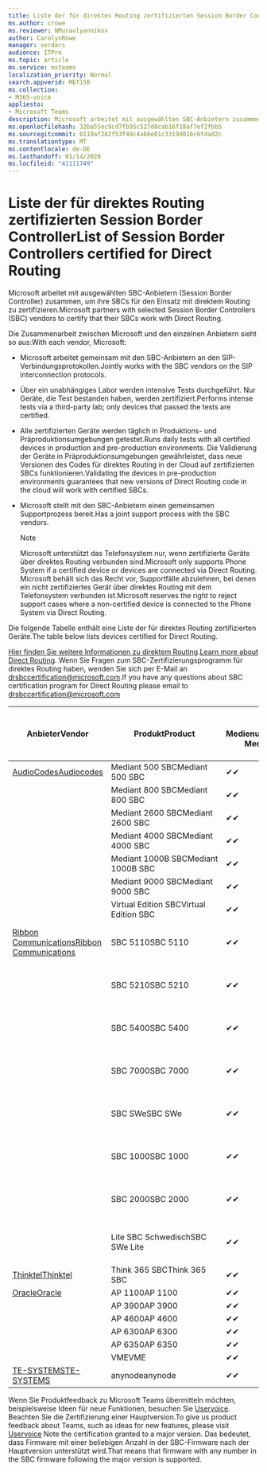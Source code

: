 ```yaml
---
title: Liste der für direktes Routing zertifizierten Session Border Controller
ms.author: crowe
ms.reviewer: NMuravlyannikov
author: CarolynRowe
manager: serdars
audience: ITPro
ms.topic: article
ms.service: msteams
localization_priority: Normal
search.appverid: MET150
ms.collection:
- M365-voice
appliesto:
- Microsoft Teams
description: Microsoft arbeitet mit ausgewählten SBC-Anbietern zusammen, um ihre SBCs für den Einsatz mit direktem Routing zu zertifizieren.
ms.openlocfilehash: 32ba55ec9cd7fb95c527d8cab16f18af7ef2fbb5
ms.sourcegitcommit: 0119af282f53f49c4ab6e01c3319d01bc6fdad2c
ms.translationtype: MT
ms.contentlocale: de-DE
ms.lasthandoff: 01/14/2020
ms.locfileid: "41111749"
---
```

# <a name="list-of-session-border-controllers-certified-for-direct-routing"></a><span data-ttu-id="6874c-103">Liste der für direktes Routing zertifizierten Session Border Controller</span><span class="sxs-lookup"><span data-stu-id="6874c-103">List of Session Border Controllers certified for Direct Routing</span></span>

<span data-ttu-id="6874c-104">Microsoft arbeitet mit ausgewählten SBC-Anbietern (Session Border Controller) zusammen, um ihre SBCs für den Einsatz mit direktem Routing zu zertifizieren.</span><span class="sxs-lookup"><span data-stu-id="6874c-104">Microsoft partners with selected Session Border Controllers (SBC) vendors to certify that their SBCs work with Direct Routing.</span></span> 

<span data-ttu-id="6874c-105">Die Zusammenarbeit zwischen Microsoft und den einzelnen Anbietern sieht so aus:</span><span class="sxs-lookup"><span data-stu-id="6874c-105">With each vendor, Microsoft:</span></span> 

- <span data-ttu-id="6874c-106">Microsoft arbeitet gemeinsam mit den SBC-Anbietern an den SIP-Verbindungsprotokollen.</span><span class="sxs-lookup"><span data-stu-id="6874c-106">Jointly works with the SBC vendors on the SIP interconnection protocols.</span></span>
- <span data-ttu-id="6874c-107">Über ein unabhängiges Labor werden intensive Tests durchgeführt. Nur Geräte, die Test bestanden haben, werden zertifiziert.</span><span class="sxs-lookup"><span data-stu-id="6874c-107">Performs intense tests via a third-party lab; only devices that passed the tests are certified.</span></span> 
- <span data-ttu-id="6874c-108">Alle zertifizierten Geräte werden täglich in Produktions- und Präproduktionsumgebungen getestet.</span><span class="sxs-lookup"><span data-stu-id="6874c-108">Runs daily tests with all certified devices in production and pre-production environments.</span></span> <span data-ttu-id="6874c-109">Die Validierung der Geräte in Präproduktionsumgebungen gewährleistet, dass neue Versionen des Codes für direktes Routing in der Cloud auf zertifizierten SBCs funktionieren.</span><span class="sxs-lookup"><span data-stu-id="6874c-109">Validating the devices in pre-production environments guarantees that new versions of Direct Routing code in the cloud will work with certified SBCs.</span></span> 
- <span data-ttu-id="6874c-110">Microsoft stellt mit den SBC-Anbietern einen gemeinsamen Supportprozess bereit.</span><span class="sxs-lookup"><span data-stu-id="6874c-110">Has a joint support process with the SBC vendors.</span></span>


  > [!NOTE]
  > <span data-ttu-id="6874c-111">Microsoft unterstützt das Telefonsystem nur, wenn zertifizierte Geräte über direktes Routing verbunden sind.</span><span class="sxs-lookup"><span data-stu-id="6874c-111">Microsoft only supports Phone System if a certified device or devices are connected via Direct Routing.</span></span> <span data-ttu-id="6874c-112">Microsoft behält sich das Recht vor, Supportfälle abzulehnen, bei denen ein nicht zertifiziertes Gerät über direktes Routing mit dem Telefonsystem verbunden ist.</span><span class="sxs-lookup"><span data-stu-id="6874c-112">Microsoft reserves the right to reject support cases where a non-certified device is connected to the Phone System via Direct Routing.</span></span> 

<span data-ttu-id="6874c-113">Die folgende Tabelle enthält eine Liste der für direktes Routing zertifizierten Geräte.</span><span class="sxs-lookup"><span data-stu-id="6874c-113">The table below lists devices certified for Direct Routing.</span></span> 

<span data-ttu-id="6874c-114">[Hier finden Sie weitere Informationen zu direktem Routing](https://aka.ms/dr).</span><span class="sxs-lookup"><span data-stu-id="6874c-114">[Learn more about Direct Routing](https://aka.ms/dr).</span></span> <span data-ttu-id="6874c-115">Wenn Sie Fragen zum SBC-Zertifizierungsprogramm für direktes Routing haben, wenden Sie sich per E-Mail an drsbccertification@microsoft.com.</span><span class="sxs-lookup"><span data-stu-id="6874c-115">If you have any questions about SBC certification program for Direct Routing please email to drsbccertification@microsoft.com</span></span>


|                                                       <span data-ttu-id="6874c-116">Anbieter</span><span class="sxs-lookup"><span data-stu-id="6874c-116">Vendor</span></span>                                                        |       <span data-ttu-id="6874c-117">Produkt</span><span class="sxs-lookup"><span data-stu-id="6874c-117">Product</span></span>       | <span data-ttu-id="6874c-118">Ohne Medienumgehung</span><span class="sxs-lookup"><span data-stu-id="6874c-118">Non-Media Bypass</span></span> | <span data-ttu-id="6874c-119">Medienumgehung</span><span class="sxs-lookup"><span data-stu-id="6874c-119">Media Bypass</span></span> | <span data-ttu-id="6874c-120">Softwareversion</span><span class="sxs-lookup"><span data-stu-id="6874c-120">Software Version</span></span> | <span data-ttu-id="6874c-121">Vaidated mit E911-Anbietern</span><span class="sxs-lookup"><span data-stu-id="6874c-121">Vaidated with E911 providers</span></span> | <span data-ttu-id="6874c-122">Elin-fähig</span><span class="sxs-lookup"><span data-stu-id="6874c-122">ELIN capable</span></span>
|---------------------------------------------------------------------------------------------------------------------|---------------------|------------------|--------------|------------------|-----------------|------------------|
| [<span data-ttu-id="6874c-123">AudioCodes</span><span class="sxs-lookup"><span data-stu-id="6874c-123">Audiocodes</span></span>](https://www.audiocodes.com/solutions-products/products/products-for-microsoft-365/direct-routing-for-microsoft-teams) |   <span data-ttu-id="6874c-124">Mediant 500 SBC</span><span class="sxs-lookup"><span data-stu-id="6874c-124">Mediant 500 SBC</span></span>   |     <span data-ttu-id="6874c-125">&#10004;</span><span class="sxs-lookup"><span data-stu-id="6874c-125">&#10004;</span></span>     |   <span data-ttu-id="6874c-126">&#10004;</span><span class="sxs-lookup"><span data-stu-id="6874c-126">&#10004;</span></span>    |  <span data-ttu-id="6874c-127">7.20A.250</span><span class="sxs-lookup"><span data-stu-id="6874c-127">7.20A.250</span></span>   |
|                                                                                                                     |   <span data-ttu-id="6874c-128">Mediant 800 SBC</span><span class="sxs-lookup"><span data-stu-id="6874c-128">Mediant 800 SBC</span></span>   |     <span data-ttu-id="6874c-129">&#10004;</span><span class="sxs-lookup"><span data-stu-id="6874c-129">&#10004;</span></span>     |   <span data-ttu-id="6874c-130">&#10004;</span><span class="sxs-lookup"><span data-stu-id="6874c-130">&#10004;</span></span>     |  <span data-ttu-id="6874c-131">7.20A.250</span><span class="sxs-lookup"><span data-stu-id="6874c-131">7.20A.250</span></span>   |    |    |
|                                                                                                                     |  <span data-ttu-id="6874c-132">Mediant 2600 SBC</span><span class="sxs-lookup"><span data-stu-id="6874c-132">Mediant 2600 SBC</span></span>   |     <span data-ttu-id="6874c-133">&#10004;</span><span class="sxs-lookup"><span data-stu-id="6874c-133">&#10004;</span></span>     |   <span data-ttu-id="6874c-134">&#10004;</span><span class="sxs-lookup"><span data-stu-id="6874c-134">&#10004;</span></span>    |  <span data-ttu-id="6874c-135">7.20A.250</span><span class="sxs-lookup"><span data-stu-id="6874c-135">7.20A.250</span></span>   |     |    |    
|                                                                                                                     |  <span data-ttu-id="6874c-136">Mediant 4000 SBC</span><span class="sxs-lookup"><span data-stu-id="6874c-136">Mediant 4000 SBC</span></span>   |     <span data-ttu-id="6874c-137">&#10004;</span><span class="sxs-lookup"><span data-stu-id="6874c-137">&#10004;</span></span>     |   <span data-ttu-id="6874c-138">&#10004;</span><span class="sxs-lookup"><span data-stu-id="6874c-138">&#10004;</span></span>     |  <span data-ttu-id="6874c-139">7.20A.250</span><span class="sxs-lookup"><span data-stu-id="6874c-139">7.20A.250</span></span>   |     |    |    
|                                                                                                                     | <span data-ttu-id="6874c-140">Mediant 1000B SBC</span><span class="sxs-lookup"><span data-stu-id="6874c-140">Mediant 1000B  SBC</span></span>  |     <span data-ttu-id="6874c-141">&#10004;</span><span class="sxs-lookup"><span data-stu-id="6874c-141">&#10004;</span></span>     |   <span data-ttu-id="6874c-142">Ausstehend</span><span class="sxs-lookup"><span data-stu-id="6874c-142">Pending</span></span>     |  <span data-ttu-id="6874c-143">7.20A.250</span><span class="sxs-lookup"><span data-stu-id="6874c-143">7.20A.250</span></span>  |    |    |    
|                                                                                                                     | <span data-ttu-id="6874c-144">Mediant 9000  SBC</span><span class="sxs-lookup"><span data-stu-id="6874c-144">Mediant 9000  SBC</span></span>  |     <span data-ttu-id="6874c-145">&#10004;</span><span class="sxs-lookup"><span data-stu-id="6874c-145">&#10004;</span></span>     |   <span data-ttu-id="6874c-146">&#10004;</span><span class="sxs-lookup"><span data-stu-id="6874c-146">&#10004;</span></span>     |  <span data-ttu-id="6874c-147">7.20A.250</span><span class="sxs-lookup"><span data-stu-id="6874c-147">7.20A.250</span></span>   |    |    |                                                                       
|                                                                                                                     | <span data-ttu-id="6874c-148">Virtual Edition SBC</span><span class="sxs-lookup"><span data-stu-id="6874c-148">Virtual Edition SBC</span></span> |     <span data-ttu-id="6874c-149">&#10004;</span><span class="sxs-lookup"><span data-stu-id="6874c-149">&#10004;</span></span>     |   <span data-ttu-id="6874c-150">&#10004;</span><span class="sxs-lookup"><span data-stu-id="6874c-150">&#10004;</span></span>     |  <span data-ttu-id="6874c-151">7.20A.250</span><span class="sxs-lookup"><span data-stu-id="6874c-151">7.20A.250</span></span> |    |    |    
|  [<span data-ttu-id="6874c-152">Ribbon Communications</span><span class="sxs-lookup"><span data-stu-id="6874c-152">Ribbon Communications</span></span>](https://ribboncommunications.com/solutions/enterprise-solutions/microsoft-skype-business)  |      <span data-ttu-id="6874c-153">SBC 5110</span><span class="sxs-lookup"><span data-stu-id="6874c-153">SBC 5110</span></span>       |     <span data-ttu-id="6874c-154">&#10004;</span><span class="sxs-lookup"><span data-stu-id="6874c-154">&#10004;</span></span>     |   <span data-ttu-id="6874c-155">&#10004;</span><span class="sxs-lookup"><span data-stu-id="6874c-155">&#10004;</span></span>    |       <span data-ttu-id="6874c-156">V 7.2</span><span class="sxs-lookup"><span data-stu-id="6874c-156">V7.2</span></span>       |  <span data-ttu-id="6874c-157">Intrado ERS</span><span class="sxs-lookup"><span data-stu-id="6874c-157">Intrado ERS</span></span> <br><span data-ttu-id="6874c-158">Intrado EGW</span><span class="sxs-lookup"><span data-stu-id="6874c-158">Intrado EGW</span></span> |   <span data-ttu-id="6874c-159">Nein</span><span class="sxs-lookup"><span data-stu-id="6874c-159">No</span></span> |    
|                                                                                                                     |      <span data-ttu-id="6874c-160">SBC 5210</span><span class="sxs-lookup"><span data-stu-id="6874c-160">SBC 5210</span></span>       |     <span data-ttu-id="6874c-161">&#10004;</span><span class="sxs-lookup"><span data-stu-id="6874c-161">&#10004;</span></span>     |  <span data-ttu-id="6874c-162">&#10004;</span><span class="sxs-lookup"><span data-stu-id="6874c-162">&#10004;</span></span>    |       <span data-ttu-id="6874c-163">V 7.2</span><span class="sxs-lookup"><span data-stu-id="6874c-163">V7.2</span></span>       |   <span data-ttu-id="6874c-164">Intrado ERS</span><span class="sxs-lookup"><span data-stu-id="6874c-164">Intrado ERS</span></span> <br><span data-ttu-id="6874c-165">Intrado EGW</span><span class="sxs-lookup"><span data-stu-id="6874c-165">Intrado EGW</span></span>  | <span data-ttu-id="6874c-166">Nein</span><span class="sxs-lookup"><span data-stu-id="6874c-166">No</span></span>   |    
|                                                                                                                     |      <span data-ttu-id="6874c-167">SBC 5400</span><span class="sxs-lookup"><span data-stu-id="6874c-167">SBC 5400</span></span>       |     <span data-ttu-id="6874c-168">&#10004;</span><span class="sxs-lookup"><span data-stu-id="6874c-168">&#10004;</span></span>     |   <span data-ttu-id="6874c-169">&#10004;</span><span class="sxs-lookup"><span data-stu-id="6874c-169">&#10004;</span></span>   |       <span data-ttu-id="6874c-170">V 7.2</span><span class="sxs-lookup"><span data-stu-id="6874c-170">V7.2</span></span>       |  <span data-ttu-id="6874c-171">Intrado ERS</span><span class="sxs-lookup"><span data-stu-id="6874c-171">Intrado ERS</span></span> <br><span data-ttu-id="6874c-172">Intrado EGW</span><span class="sxs-lookup"><span data-stu-id="6874c-172">Intrado EGW</span></span>    |<span data-ttu-id="6874c-173">Nein</span><span class="sxs-lookup"><span data-stu-id="6874c-173">No</span></span>|    
|                                                                                                                     |      <span data-ttu-id="6874c-174">SBC 7000</span><span class="sxs-lookup"><span data-stu-id="6874c-174">SBC 7000</span></span>       |     <span data-ttu-id="6874c-175">&#10004;</span><span class="sxs-lookup"><span data-stu-id="6874c-175">&#10004;</span></span>     |   <span data-ttu-id="6874c-176">&#10004;</span><span class="sxs-lookup"><span data-stu-id="6874c-176">&#10004;</span></span>    |       <span data-ttu-id="6874c-177">V 7.2</span><span class="sxs-lookup"><span data-stu-id="6874c-177">V7.2</span></span>       |   <span data-ttu-id="6874c-178">Intrado ERS</span><span class="sxs-lookup"><span data-stu-id="6874c-178">Intrado ERS</span></span> <br><span data-ttu-id="6874c-179">Intrado EGW</span><span class="sxs-lookup"><span data-stu-id="6874c-179">Intrado EGW</span></span>  |  <span data-ttu-id="6874c-180">Nein</span><span class="sxs-lookup"><span data-stu-id="6874c-180">No</span></span>  |    
|                                                                                                                     |       <span data-ttu-id="6874c-181">SBC SWe</span><span class="sxs-lookup"><span data-stu-id="6874c-181">SBC SWe</span></span>       |     <span data-ttu-id="6874c-182">&#10004;</span><span class="sxs-lookup"><span data-stu-id="6874c-182">&#10004;</span></span>     |   <span data-ttu-id="6874c-183">&#10004;</span><span class="sxs-lookup"><span data-stu-id="6874c-183">&#10004;</span></span>   |       <span data-ttu-id="6874c-184">V 7.2</span><span class="sxs-lookup"><span data-stu-id="6874c-184">V7.2</span></span>       |   <span data-ttu-id="6874c-185">Intrado ERS</span><span class="sxs-lookup"><span data-stu-id="6874c-185">Intrado ERS</span></span> <br><span data-ttu-id="6874c-186">Intrado EGW</span><span class="sxs-lookup"><span data-stu-id="6874c-186">Intrado EGW</span></span> |   <span data-ttu-id="6874c-187">Nein</span><span class="sxs-lookup"><span data-stu-id="6874c-187">No</span></span> |    
|                                                                                                                     |      <span data-ttu-id="6874c-188">SBC 1000</span><span class="sxs-lookup"><span data-stu-id="6874c-188">SBC 1000</span></span>       |     <span data-ttu-id="6874c-189">&#10004;</span><span class="sxs-lookup"><span data-stu-id="6874c-189">&#10004;</span></span>     |   <span data-ttu-id="6874c-190">&#10004;</span><span class="sxs-lookup"><span data-stu-id="6874c-190">&#10004;</span></span>    |      <span data-ttu-id="6874c-191">v8.0.1</span><span class="sxs-lookup"><span data-stu-id="6874c-191">v8.0.1</span></span>     |  <span data-ttu-id="6874c-192">Intrado ERS</span><span class="sxs-lookup"><span data-stu-id="6874c-192">Intrado ERS</span></span> <br><span data-ttu-id="6874c-193">Intrado EGW</span><span class="sxs-lookup"><span data-stu-id="6874c-193">Intrado EGW</span></span>   |  <span data-ttu-id="6874c-194">Ausstehend</span><span class="sxs-lookup"><span data-stu-id="6874c-194">Pending</span></span>  |    
|                                                                                                                     |      <span data-ttu-id="6874c-195">SBC 2000</span><span class="sxs-lookup"><span data-stu-id="6874c-195">SBC 2000</span></span>       |     <span data-ttu-id="6874c-196">&#10004;</span><span class="sxs-lookup"><span data-stu-id="6874c-196">&#10004;</span></span>     |   <span data-ttu-id="6874c-197">&#10004;</span><span class="sxs-lookup"><span data-stu-id="6874c-197">&#10004;</span></span>   |     <span data-ttu-id="6874c-198">v8.0.1</span><span class="sxs-lookup"><span data-stu-id="6874c-198">v8.0.1</span></span>     |  <span data-ttu-id="6874c-199">Intrado ERS</span><span class="sxs-lookup"><span data-stu-id="6874c-199">Intrado ERS</span></span> <br><span data-ttu-id="6874c-200">Intrado EGW</span><span class="sxs-lookup"><span data-stu-id="6874c-200">Intrado EGW</span></span>  |  <span data-ttu-id="6874c-201">Ausstehend</span><span class="sxs-lookup"><span data-stu-id="6874c-201">Pending</span></span>  |    
|                                                                                                                     |    <span data-ttu-id="6874c-202">Lite SBC Schwedisch</span><span class="sxs-lookup"><span data-stu-id="6874c-202">SBC SWe Lite</span></span>     |     <span data-ttu-id="6874c-203">&#10004;</span><span class="sxs-lookup"><span data-stu-id="6874c-203">&#10004;</span></span>     |  <span data-ttu-id="6874c-204">&#10004;</span><span class="sxs-lookup"><span data-stu-id="6874c-204">&#10004;</span></span>    |      <span data-ttu-id="6874c-205">v8.0.1</span><span class="sxs-lookup"><span data-stu-id="6874c-205">v8.0.1</span></span>    |  <span data-ttu-id="6874c-206">Intrado ERS</span><span class="sxs-lookup"><span data-stu-id="6874c-206">Intrado ERS</span></span> <br><span data-ttu-id="6874c-207">Intrado EGW</span><span class="sxs-lookup"><span data-stu-id="6874c-207">Intrado EGW</span></span>   |  <span data-ttu-id="6874c-208">Ausstehend</span><span class="sxs-lookup"><span data-stu-id="6874c-208">Pending</span></span>  |    
|                     [<span data-ttu-id="6874c-209">Thinktel</span><span class="sxs-lookup"><span data-stu-id="6874c-209">Thinktel</span></span>](https://www.thinktel.ca/services/think-365/think-365-overview/)                      |    <span data-ttu-id="6874c-210">Think 365 SBC</span><span class="sxs-lookup"><span data-stu-id="6874c-210">Think 365 SBC</span></span>    |     <span data-ttu-id="6874c-211">&#10004;</span><span class="sxs-lookup"><span data-stu-id="6874c-211">&#10004;</span></span>     |   <span data-ttu-id="6874c-212">Steht noch aus</span><span class="sxs-lookup"><span data-stu-id="6874c-212">Pending</span></span>    |       <span data-ttu-id="6874c-213">V1.4</span><span class="sxs-lookup"><span data-stu-id="6874c-213">V1.4</span></span>       |     |    |    
|                     [<span data-ttu-id="6874c-214">Oracle</span><span class="sxs-lookup"><span data-stu-id="6874c-214">Oracle</span></span>](https://www.oracle.com/industries/communications/enterprise-session-border-controller/microsoft.html)                      |    <span data-ttu-id="6874c-215">AP 1100</span><span class="sxs-lookup"><span data-stu-id="6874c-215">AP 1100</span></span>      |    <span data-ttu-id="6874c-216">&#10004;</span><span class="sxs-lookup"><span data-stu-id="6874c-216">&#10004;</span></span>     |    <span data-ttu-id="6874c-217">&#10004;</span><span class="sxs-lookup"><span data-stu-id="6874c-217">&#10004;</span></span>    |   <span data-ttu-id="6874c-218">8.3.0.0.1</span><span class="sxs-lookup"><span data-stu-id="6874c-218">8.3.0.0.1</span></span> |    |    |    
|                                                                                                                    |    <span data-ttu-id="6874c-219">AP 3900</span><span class="sxs-lookup"><span data-stu-id="6874c-219">AP 3900</span></span>           |    <span data-ttu-id="6874c-220">&#10004;</span><span class="sxs-lookup"><span data-stu-id="6874c-220">&#10004;</span></span>     |    <span data-ttu-id="6874c-221">&#10004;</span><span class="sxs-lookup"><span data-stu-id="6874c-221">&#10004;</span></span>   |   <span data-ttu-id="6874c-222">8.3.0.0.1</span><span class="sxs-lookup"><span data-stu-id="6874c-222">8.3.0.0.1</span></span>  |    |    |    
|                                                                                                                    |      <span data-ttu-id="6874c-223">AP 4600</span><span class="sxs-lookup"><span data-stu-id="6874c-223">AP 4600</span></span>         |    <span data-ttu-id="6874c-224">&#10004;</span><span class="sxs-lookup"><span data-stu-id="6874c-224">&#10004;</span></span>   |    <span data-ttu-id="6874c-225">&#10004;</span><span class="sxs-lookup"><span data-stu-id="6874c-225">&#10004;</span></span>     |     <span data-ttu-id="6874c-226">8.3.0.0.1</span><span class="sxs-lookup"><span data-stu-id="6874c-226">8.3.0.0.1</span></span>  |   |    |    
|                                                                                                                    |      <span data-ttu-id="6874c-227">AP 6300</span><span class="sxs-lookup"><span data-stu-id="6874c-227">AP 6300</span></span>         |    <span data-ttu-id="6874c-228">&#10004;</span><span class="sxs-lookup"><span data-stu-id="6874c-228">&#10004;</span></span>   |    <span data-ttu-id="6874c-229">&#10004;</span><span class="sxs-lookup"><span data-stu-id="6874c-229">&#10004;</span></span>     |     <span data-ttu-id="6874c-230">8.3.0.0.1</span><span class="sxs-lookup"><span data-stu-id="6874c-230">8.3.0.0.1</span></span>  |   |    |    
|                                                                                                                   |      <span data-ttu-id="6874c-231">AP 6350</span><span class="sxs-lookup"><span data-stu-id="6874c-231">AP 6350</span></span>           |    <span data-ttu-id="6874c-232">&#10004;</span><span class="sxs-lookup"><span data-stu-id="6874c-232">&#10004;</span></span>   |    <span data-ttu-id="6874c-233">&#10004;</span><span class="sxs-lookup"><span data-stu-id="6874c-233">&#10004;</span></span>    |     <span data-ttu-id="6874c-234">8.3.0.0.1</span><span class="sxs-lookup"><span data-stu-id="6874c-234">8.3.0.0.1</span></span>  |        |    |                                            
|                                                                                                                    |      <span data-ttu-id="6874c-235">VME</span><span class="sxs-lookup"><span data-stu-id="6874c-235">VME</span></span>           |    <span data-ttu-id="6874c-236">&#10004;</span><span class="sxs-lookup"><span data-stu-id="6874c-236">&#10004;</span></span>    |    <span data-ttu-id="6874c-237">&#10004;</span><span class="sxs-lookup"><span data-stu-id="6874c-237">&#10004;</span></span>    |     <span data-ttu-id="6874c-238">8.3.0.0.1</span><span class="sxs-lookup"><span data-stu-id="6874c-238">8.3.0.0.1</span></span>   |    |    |    
|                     [<span data-ttu-id="6874c-239">TE-SYSTEMS</span><span class="sxs-lookup"><span data-stu-id="6874c-239">TE-SYSTEMS</span></span>](https://www.anynode.de/anynode-and-microsoft-teams/)                               |     <span data-ttu-id="6874c-240">anynode</span><span class="sxs-lookup"><span data-stu-id="6874c-240">anynode</span></span>         |     <span data-ttu-id="6874c-241">&#10004;</span><span class="sxs-lookup"><span data-stu-id="6874c-241">&#10004;</span></span>   |  <span data-ttu-id="6874c-242">&#10004;</span><span class="sxs-lookup"><span data-stu-id="6874c-242">&#10004;</span></span>   |      <span data-ttu-id="6874c-243">v3.16.2</span><span class="sxs-lookup"><span data-stu-id="6874c-243">v3.16.2</span></span>      |     |    |    

<span data-ttu-id="6874c-244">Wenn Sie Produktfeedback zu Microsoft Teams übermitteln möchten, beispielsweise Ideen für neue Funktionen, besuchen Sie [Uservoice](https://microsoftteams.uservoice.com). Beachten Sie die Zertifizierung einer Hauptversion.</span><span class="sxs-lookup"><span data-stu-id="6874c-244">To give us product feedback about Teams, such as ideas for new features, please visit [Uservoice](https://microsoftteams.uservoice.com) Note the certification granted to a major version.</span></span> <span data-ttu-id="6874c-245">Das bedeutet, dass Firmware mit einer beliebigen Anzahl in der SBC-Firmware nach der Hauptversion unterstützt wird.</span><span class="sxs-lookup"><span data-stu-id="6874c-245">That means that firmware with any number in the SBC firmware following the major version is supported.</span></span>
